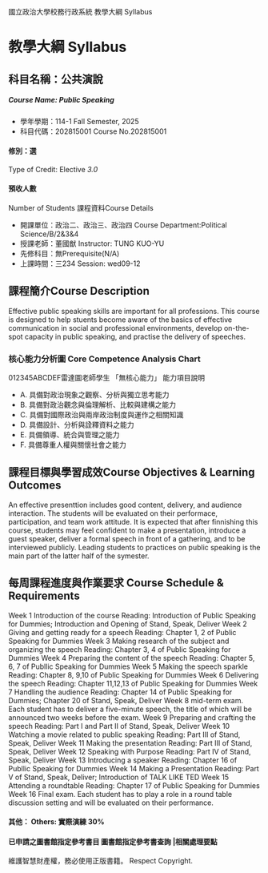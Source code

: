 國立政治大學校務行政系統 教學大綱 Syllabus
# 教學大綱 Syllabus
##  科目名稱：公共演說
#####  Course Name: Public Speaking
  * 學年學期：114-1 Fall Semester, 2025 
  * 科目代碼：202815001 Course No.202815001
#### 修別：選
Type of Credit: Elective 
_3.0_
#### 預收人數
Number of Students
課程資料Course Details
  * 開課單位：政治二、政治三、政治四 Course Department:Political Science/B/2&3&4 
  * 授課老師：董國猷 Instructor: TUNG KUO-YU 
  * 先修科目：無Prerequisite(N/A)
  * 上課時間：三234 Session: wed09-12
##  課程簡介Course Description
Effective public speaking skills are important for all professions.
This course is designed to help stuents become aware of the basics of effective communication in social and professional environments, develop on-the-spot capacity in public speaking, and practise the delivery of speeches. 
###  核心能力分析圖 Core Competence Analysis Chart
012345ABCDEF雷達圖老師學生
「無核心能力」 
能力項目說明
  * A. 具備對政治現象之觀察、分析與獨立思考能力
  * B. 具備對政治觀念與倫理解析、比較與建構之能力
  * C. 具備對國際政治與兩岸政治制度與運作之相關知識
  * D. 具備設計、分析與詮釋資料之能力
  * E. 具備領導、統合與管理之能力
  * F. 具備尊重人權與關懷社會之能力
##  課程目標與學習成效Course Objectives & Learning Outcomes 
An effective presenttion includes good content, delivery, and audience interaction.
The students will be evaluated on their performace, participation, and team work attitude.
It is expected that after finnishing this course, students may feel confident to make a presentation,
introduce a guest speaker, deliver a formal speech in front of a gathering, and to be interviewed
publicly. 
Leading students to practices on public speaking is the main part of the latter half of the symester. 
##  每周課程進度與作業要求 Course Schedule & Requirements
Week 1 Introduction of the course
Reading: Introduction of Public Speaking for Dummies; Introduction and Opening of Stand, Speak, Deliver 
Week 2 Giving and getting ready for a speech
Reading: Chapter 1, 2 of Public Speaking for Dummies
Week 3 Making research of the subject and organizing the speech 
Reading: Chapter 3, 4 of Public Speaking for Dummies
Week 4 Preparing the content of the speech 
Reading: Chapter 5, 6, 7 of Publlic Speaking for Dummies
Week 5 Making the speech sparkle
Reading: Chapter 8, 9,10 of Public Speaking for Dummies
Week 6 Delivering the speech 
Reading: Chapter 11,12,13 of Public Speaking for Dummies
Week 7 Handling the audience
Reading: Chapter 14 of Public Speaking for Dummies; Chapter 20 of Stand, Speak, Deliver
Week 8 mid-term exam.
Each student has to deliver a five-minute speech, the title of which will be announced two weeks before the exam. 
Week 9 Preparing and crafting the speech 
Reading: Part I and Part II of Stand, Speak, Deliver
Week 10 Watching a movie related to public speaking
Reading: Part III of Stand, Speak, Deliver
Week 11 Making the presentation
Reading: Part III of Stand, Speak, Deliver
Week 12 Speaking with Purpose
Reading: Part IV of Stand, Speak, Deliver
Week 13 Introducing a speaker
Reading: Chapter 16 of Publlic Speaking for Dummies
Week 14 Making a Presentation 
Reading: Part V of Stand, Speak, Deliver; Introduction of TALK LIKE TED
Week 15 Attending a roundtable 
Reading: Chapter 17 of Public Speaking for Dummies
Week 16 Final exam.
Each student has to play a role in a round table discussion setting and will be evaluated on their performance.
####  其他： Others: 實際演練 30% 
####  已申請之圖書館指定參考書目  圖書館指定參考書查詢 |相關處理要點
維護智慧財產權，務必使用正版書籍。 Respect Copyright.